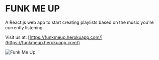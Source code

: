 # FUNK ME UP

A React.js web app to start creating playlists based on the music you're currently listening.

Visit us at: [https://funkmeup.herokuapp.com/](https://funkmeup.herokuapp.com/)

![Funk Me Up](/images/fmu-screen-1.png)
